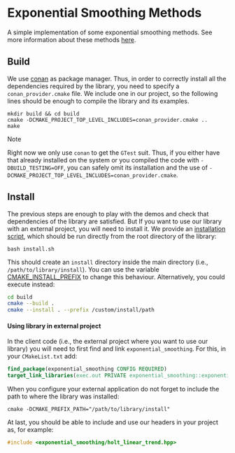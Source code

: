 # Exponential Smoothing Methods

A simple implementation of some exponential smoothing methods. See more information about these methods
[here](https://otexts.com/fpp2/expsmooth.html).

## Build

We use [conan](https://conan.io/) as package manager. Thus, in order to correctly install all the dependencies
required by the library, you need to specify a `conan_provider.cmake` file. We include one in our project, so
the following lines should be enough to compile the library and its examples.

```shell
mkdir build && cd build
cmake -DCMAKE_PROJECT_TOP_LEVEL_INCLUDES=conan_provider.cmake ..
make
```

> [!note]
> Right now we only use `conan` to get the `GTest` suit. Thus, if you either have that already installed on the system
> or you compiled the code with `-DBUILD_TESTING=OFF`, you can safely omit its installation and the use of
> `-DCMAKE_PROJECT_TOP_LEVEL_INCLUDES=conan_provider.cmake`.

## Install

The previous steps are enough to play with the demos and check that dependencies of the library are satisfied. But If
you
want to use our library with an external project, you will need to install it. We provide
an [installation script](install.sh), which should be run directly from the root directory of the library:

```shell
bash install.sh
```

This should create an `install` directory inside the main directory (i.e., `/path/to/library/install`). You can use
the variable [CMAKE_INSTALL_PREFIX](https://cmake.org/cmake/help/latest/variable/CMAKE_INSTALL_PREFIX.html) to change
this behaviour. Alternatively, you could execute instead:

```bash
cd build
cmake --build .
cmake --install . --prefix /custom/install/path
```

#### Using library in external project

In the client code (i.e., the external project where you want to use our library) you will need to first find
and link `exponential_smoothing`. For this, in your `CMakeList.txt` add:

```cmake
find_package(exponential_smoothing CONFIG REQUIRED)
target_link_libraries(exec.out PRIVATE exponential_smoothing::exponential_smoothing)
```

When you configure your external application do not forget to include the path to where the library was installed:

```shell
cmake -DCMAKE_PREFIX_PATH="/path/to/library/install"
```

At last, you should be able to include and use our headers in your project as, for example:

```c++
#include <exponential_smoothing/holt_linear_trend.hpp>
```
